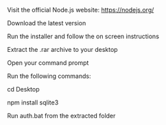 Visit the official Node.js website: https://nodejs.org/

Download the latest version

Run the installer and follow the on screen instructions

Extract the .rar archive to your desktop

Open your command prompt

Run the following commands:

cd Desktop

npm install sqlite3


Run auth.bat from the extracted folder 
